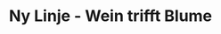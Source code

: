 ---
title: "Ny Linje - Wein trifft Blume"
url: /isenbuettel/ny-linje-wein-trifft-blume/
shop: Feinkost
---